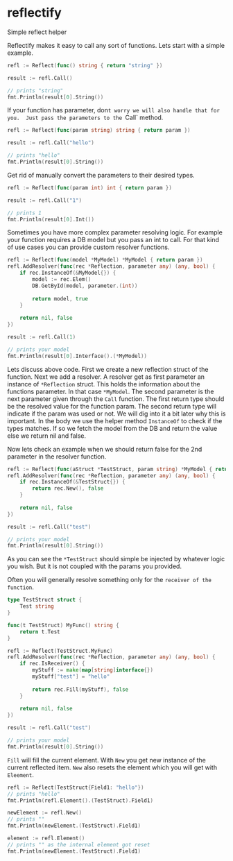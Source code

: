 # reflectify
Simple reflect helper

Reflectify makes it easy to call any sort of functions. 
Lets start with a simple example.
```go
refl := Reflect(func() string { return "string" })

result := refl.Call()

// prints "string"
fmt.Println(result[0].String())
```

If your function has parameter, don`t worry we will also handle that for you. 
Just pass the parameters to the `Call` method. 
```go
refl := Reflect(func(param string) string { return param })

result := refl.Call("hello")

// prints "hello"
fmt.Println(result[0].String())
```

Get rid of manually convert the parameters to their desired types.
```go
refl := Reflect(func(param int) int { return param })

result := refl.Call("1")

// prints 1
fmt.Println(result[0].Int())
```

Sometimes you have more complex parameter resolving logic. 
For example your function requires a DB model but you pass an int to call. 
For that kind of use cases you can provide custom resolver functions.
```go
refl := Reflect(func(model *MyModel) *MyModel { return param })
refl.AddResolver(func(rec *Reflection, parameter any) (any, bool) {
    if rec.InstanceOf(&MyModel{}) {
        model := rec.Elem()
        DB.GetById(model, parameter.(int))
		
        return model, true
    }   
	
    return nil, false
})

result := refl.Call(1)

// prints your model
fmt.Println(result[0].Interface().(*MyModel))
```
Lets discuss above code. 
First we create a new reflection struct of the function. 
Next we add a resolver. A resolver get as first parameter an instance of `*Reflection` struct. 
This holds the information about the functions parameter. In that case `*MyModel`. 
The second parameter is the next parameter given through the `Call` function. 
The first return type should be the resolved value for the function param. 
The second return type will indicate if the param was used or not. 
We will dig into it a bit later why this is important. 
In the body we use the helper method `InstanceOf` to check if the types matches. 
If so we fetch the model from the DB and return the value else we return nil and false. 


Now lets check an example when we should return false for the 2nd parameter in the resolver function. 
```go
refl := Reflect(func(aStruct *TestStruct, param string) *MyModel { return param })
refl.AddResolver(func(rec *Reflection, parameter any) (any, bool) {
    if rec.InstanceOf(&TestStruct{}) {
        return rec.New(), false
    }   
	
    return nil, false
})

result := refl.Call("test")

// prints your model
fmt.Println(result[0].String())
```
As you can see the `*TestStruct` should simple be injected by whatever logic you wish. 
But it is not coupled with the params you provided. 

Often you will generally resolve something only for the `receiver of the function`. 
```go
type TestStruct struct {
	Test string
}

func(t TestStruct) MyFunc() string {
	return t.Test
}

refl := Reflect(TestStruct.MyFunc)
refl.AddResolver(func(rec *Reflection, parameter any) (any, bool) {
    if rec.IsReceiver() {
		myStuff := make(map[string]interface{})
		myStuff["test"] = "hello"
		
        return rec.Fill(myStuff), false
    }   
	
    return nil, false
})

result := refl.Call("test")

// prints your model
fmt.Println(result[0].String())
```

`Fill` will fill the current element. 
With `New` you get new instance of the current reflected item.
`New` also resets the element which you will get with `Eleement`. 

```go
refl := Reflect(TestStruct{Field1: "hello"})
// prints "hello"
fmt.Println(refl.Element().(TestStruct).Field1)

newElement := refl.New()
// prints ""
fmt.Println(newElement.(TestStruct).Field1)

element := refl.Element()
// prints "" as the internal element got reset
fmt.Println(newElement.(TestStruct).Field1)
```